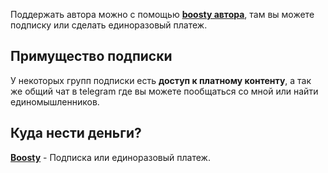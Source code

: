 Поддержать автора можно с помощью **[boosty автора](https://boosty.to/kerbs.dev)**, там вы можете подписку или сделать единоразовый платеж.  
  
## Примущество подписки
У некоторых групп подписки есть **доступ к платному контенту**, а так же общий чат в telegram где вы можете пообщаться со мной или найти единомышленников.  
  
## Куда нести деньги?
**[Boosty](https://boosty.to/kerbs.dev)** - Подписка или единоразовый платеж.